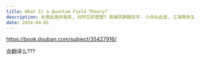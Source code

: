 ```yaml
---
title: What Is a Quantum Field Theory?
description: 长恨此身非我有, 何时忘却营营? 夜阑风静縠纹平. 小舟从此逝, 江海寄余生.
date: 2024-04-01
---
```


https://book.douban.com/subject/35427916/

会翻译么???
